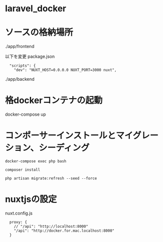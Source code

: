# laravel_docker

# ソースの格納場所
./app/frontend

以下を変更
package.json
```
  "scripts": {
    "dev": "NUXT_HOST=0.0.0.0 NUXT_PORT=3000 nuxt",
```

./app/backend

# 格dockerコンテナの起動
docker-compose up

# コンポーサーインストールとマイグレーション、シーディング
```
docker-compose exec php bash
```
```
composer install
```
```
php artisan migrate:refresh --seed --force
```

# nuxtjsの設定
nuxt.config.js
```
  proxy: {
    // "/api": "http://localhost:8000"
    "/api": "http://docker.for.mac.localhost:8000"
  }
```